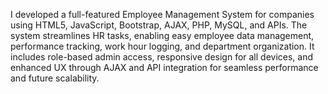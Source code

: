 I developed a full-featured Employee Management System for companies using HTML5, JavaScript, Bootstrap, AJAX, PHP, MySQL, and APIs. The system streamlines HR tasks, enabling easy employee data management, performance tracking, work hour logging, and department organization. It includes role-based admin access, responsive design for all devices, and enhanced UX through AJAX and API integration for seamless performance and future scalability.
